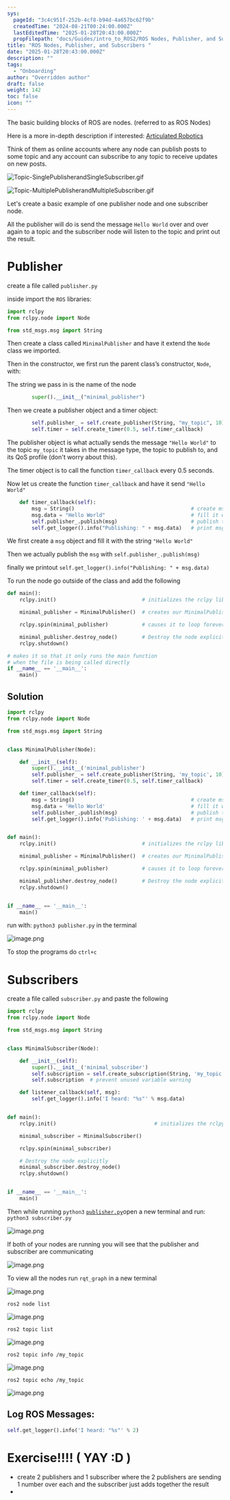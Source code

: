 ```yaml
---
sys:
  pageId: "3c4c951f-252b-4cf8-b94d-4a657bc62f9b"
  createdTime: "2024-08-21T00:24:00.000Z"
  lastEditedTime: "2025-01-28T20:43:00.000Z"
  propFilepath: "docs/Guides/intro_to_ROS2/ROS Nodes, Publisher, and Subscribers .md"
title: "ROS Nodes, Publisher, and Subscribers "
date: "2025-01-28T20:43:00.000Z"
description: ""
tags:
  - "Onboarding"
author: "Overridden author"
draft: false
weight: 142
toc: false
icon: ""
---
```


The basic building blocks of ROS are nodes. (referred to as ROS Nodes)

Here is a more in-depth description if interested: [Articulated Robotics](https://articulatedrobotics.xyz/tutorials/ready-for-ros/ros-overview#2-nodes)

Think of them as online accounts where any node can publish posts to some topic and any account can subscribe to any topic to receive updates on new posts.

![Topic-SinglePublisherandSingleSubscriber.gif](https://docs.ros.org/en/humble/_images/Topic-SinglePublisherandSingleSubscriber.gif)

![Topic-MultiplePublisherandMultipleSubscriber.gif](https://docs.ros.org/en/humble/_images/Topic-MultiplePublisherandMultipleSubscriber.gif)

Let's create a basic example of one publisher node and one subscriber node.

All the publisher will do is send the message `Hello World` over and over again to a topic and the subscriber node will listen to the topic and print out the result.

# Publisher

create a file called `publisher.py` 

inside import the `ROS` libraries:

```python
import rclpy
from rclpy.node import Node

from std_msgs.msg import String
```

Then create a class called `MinimalPublisher` and have it extend the `Node` class we imported.

Then in the constructor, we first run the parent class’s constructor, `Node`, with:

The string we pass in is the name of the node

```python
        super().__init__("minimal_publisher")
```

Then we create a publisher object and a timer object:

```python
        self.publisher_ = self.create_publisher(String, "my_topic", 10)
        self.timer = self.create_timer(0.5, self.timer_callback)
```

The publisher object is what actually sends the message `"Hello World"` to the topic `my_topic` it takes in the message type, the topic to publish to, and its QoS profile (don't worry about this).

The timer object is to call the function `timer_callback` every 0.5 seconds.

Now let us create the function `timer_callback` and have it send `"Hello World"`

```python
    def timer_callback(self):
        msg = String()                                      # create msg object
        msg.data = "Hello World"                            # fill it with data
        self.publisher_.publish(msg)                        # publish the message
        self.get_logger().info("Publishing: " + msg.data)   # print msg
```

We first create a `msg` object and fill it with the string `"Hello World"`

Then we actually publish the `msg` with `self.publisher_.publish(msg)`

finally we printout `self.get_logger().info("Publishing: " + msg.data)`

To run the node go outside of the class and add the following

```python
def main():
    rclpy.init()                            # initializes the rclpy library

    minimal_publisher = MinimalPublisher()  # creates our MinimalPublisher object

    rclpy.spin(minimal_publisher)           # causes it to loop forever

    minimal_publisher.destroy_node()        # Destroy the node explicitly
    rclpy.shutdown()

# makes it so that it only runs the main function
# when the file is being called directly
if __name__ == '__main__': 
    main()
```

## Solution

```python
import rclpy
from rclpy.node import Node

from std_msgs.msg import String


class MinimalPublisher(Node):

    def __init__(self):
        super().__init__('minimal_publisher')
        self.publisher_ = self.create_publisher(String, 'my_topic', 10)
        self.timer = self.create_timer(0.5, self.timer_callback)

    def timer_callback(self):
        msg = String()                                      # create msg object
        msg.data = 'Hello World'                            # fill it with data
        self.publisher_.publish(msg)                        # publish the message
        self.get_logger().info('Publishing: ' + msg.data)   # print msg


def main():
    rclpy.init()                            # initializes the rclpy library

    minimal_publisher = MinimalPublisher()  # creates our MinimalPublisher object

    rclpy.spin(minimal_publisher)           # causes it to loop forever

    minimal_publisher.destroy_node()        # Destroy the node explicitly
    rclpy.shutdown()


if __name__ == '__main__':
    main()
```

run with: `python3 publisher.py` in the terminal

![image.png](https://prod-files-secure.s3.us-west-2.amazonaws.com/d518164a-d88e-44d1-a4ee-3adb3bd8bce0/9214accb-ad5b-44f1-a31c-b3167c59138b/image.png?X-Amz-Algorithm=AWS4-HMAC-SHA256&X-Amz-Content-Sha256=UNSIGNED-PAYLOAD&X-Amz-Credential=ASIAZI2LB466WV6JIXXZ%2F20250605%2Fus-west-2%2Fs3%2Faws4_request&X-Amz-Date=20250605T230940Z&X-Amz-Expires=3600&X-Amz-Security-Token=IQoJb3JpZ2luX2VjEHMaCXVzLXdlc3QtMiJHMEUCIBF6jwiQkF5BmU%2BppQTlQk2vQxb3lH4tFLbUMWpdZjgGAiEAsO1SkDFvYYsEoAtVeV8vI4qbTgilNN%2F75jXLkocWGG4q%2FwMITBAAGgw2Mzc0MjMxODM4MDUiDENwiIg9lKijPAYy%2BSrcA%2FzfCKMV8LuMh1TWR3ZfsRzb34kIR%2F%2B3%2BTKPsSVXrJZt1C6w6qWB2HmhDQN8hOMxlzlagP%2FqC9PoxMaSSy6k6gIowoEGvM%2B%2FRFQ7dnrfRqjYldlFhgovUbxP%2BCJ9k7nBT40h6dyzAYM6TDAmlTjgBUjfmFVberALvj30aX%2By%2BPVjnkDEGiTreQ1tZfMljxM1eoZ%2BvaVrL%2BxJuqb3ju3LQ4zNdp5v1Ev77FGIBGpp3b9nZpO7euuwnLPhMd6bXHd6b%2F6SqkloMsO4jz70CLqAarur%2FH2iP3uWFbMlfh66yD9t7EPrI1Q9QLp6ERMKxhPr0MA1G0eiPnhLCmSFxqOn7e08n28DhqeGc3o7%2BfYsBAuij2FRrIRvXOkQMkrxjWhvfdmFuw2GsQM3KBb9zBqYNimDrL4Y%2FSCOlH35X3JyqZ%2B%2Bjdi18QBZiRzj3y3WDyFWfCugjN9HCqdcYrqDfcO4e5ikObnCW9EoIgViQFk4QfWfvjUWnCOvSO7tqzwQCS2hJarzcdEoAH6RAqSJrrBQhWhNV%2FxEBQawxhyfXYxDAx%2FNS7szT7XgBgJc4XjlF1ugf71Os0ZhM%2B4Wckk4hANUWBQCM6HJYONeCSil3FadT5OHn4jW2%2BN%2BAPH%2BT6eDMOTYh8IGOqUBRxReS6GLBiI4VxEv4zZvl9xFVP4FHYyIikjoFfaXdPygPaw2k5Ce84IXxURsVdvfhRcjU%2Ff1rLYZseGPmbf%2Bf%2FDYcOTRiuvWAcLcte7Ok31tnzA0neftFoKausngstdjqH1HtN2jxBgWjlbD8aPLlxBiUK3QvHlNGnGLKsEMcIDGyetuqjd%2FItL%2BIEKyEo43oI9BdDpPQ5ur0IfLCz6XzFSksbI3&X-Amz-Signature=dcb45dde325f54ccf5e81893bd4d3578bd7ec4e961490ce51739c3eadca93b98&X-Amz-SignedHeaders=host&x-id=GetObject)

To stop the programs do `ctrl+c`

# Subscribers

create a file called `subscriber.py` and paste the following

```python
import rclpy
from rclpy.node import Node

from std_msgs.msg import String


class MinimalSubscriber(Node):

    def __init__(self):
        super().__init__('minimal_subscriber')
        self.subscription = self.create_subscription(String, 'my_topic', self.listener_callback, 10)
        self.subscription  # prevent unused variable warning

    def listener_callback(self, msg):
        self.get_logger().info('I heard: "%s"' % msg.data)


def main():
    rclpy.init()                                # initializes the rclpy library

    minimal_subscriber = MinimalSubscriber()

    rclpy.spin(minimal_subscriber)

    # Destroy the node explicitly
    minimal_subscriber.destroy_node()
    rclpy.shutdown()


if __name__ == '__main__':
    main()
```

Then while running `python3` [`publisher.py`](http://publisher.py/)open a new terminal and run: `python3 subscriber.py` 

![image.png](https://prod-files-secure.s3.us-west-2.amazonaws.com/d518164a-d88e-44d1-a4ee-3adb3bd8bce0/611fccf2-c738-4dbd-94e9-98f209092866/image.png?X-Amz-Algorithm=AWS4-HMAC-SHA256&X-Amz-Content-Sha256=UNSIGNED-PAYLOAD&X-Amz-Credential=ASIAZI2LB466WV6JIXXZ%2F20250605%2Fus-west-2%2Fs3%2Faws4_request&X-Amz-Date=20250605T230940Z&X-Amz-Expires=3600&X-Amz-Security-Token=IQoJb3JpZ2luX2VjEHMaCXVzLXdlc3QtMiJHMEUCIBF6jwiQkF5BmU%2BppQTlQk2vQxb3lH4tFLbUMWpdZjgGAiEAsO1SkDFvYYsEoAtVeV8vI4qbTgilNN%2F75jXLkocWGG4q%2FwMITBAAGgw2Mzc0MjMxODM4MDUiDENwiIg9lKijPAYy%2BSrcA%2FzfCKMV8LuMh1TWR3ZfsRzb34kIR%2F%2B3%2BTKPsSVXrJZt1C6w6qWB2HmhDQN8hOMxlzlagP%2FqC9PoxMaSSy6k6gIowoEGvM%2B%2FRFQ7dnrfRqjYldlFhgovUbxP%2BCJ9k7nBT40h6dyzAYM6TDAmlTjgBUjfmFVberALvj30aX%2By%2BPVjnkDEGiTreQ1tZfMljxM1eoZ%2BvaVrL%2BxJuqb3ju3LQ4zNdp5v1Ev77FGIBGpp3b9nZpO7euuwnLPhMd6bXHd6b%2F6SqkloMsO4jz70CLqAarur%2FH2iP3uWFbMlfh66yD9t7EPrI1Q9QLp6ERMKxhPr0MA1G0eiPnhLCmSFxqOn7e08n28DhqeGc3o7%2BfYsBAuij2FRrIRvXOkQMkrxjWhvfdmFuw2GsQM3KBb9zBqYNimDrL4Y%2FSCOlH35X3JyqZ%2B%2Bjdi18QBZiRzj3y3WDyFWfCugjN9HCqdcYrqDfcO4e5ikObnCW9EoIgViQFk4QfWfvjUWnCOvSO7tqzwQCS2hJarzcdEoAH6RAqSJrrBQhWhNV%2FxEBQawxhyfXYxDAx%2FNS7szT7XgBgJc4XjlF1ugf71Os0ZhM%2B4Wckk4hANUWBQCM6HJYONeCSil3FadT5OHn4jW2%2BN%2BAPH%2BT6eDMOTYh8IGOqUBRxReS6GLBiI4VxEv4zZvl9xFVP4FHYyIikjoFfaXdPygPaw2k5Ce84IXxURsVdvfhRcjU%2Ff1rLYZseGPmbf%2Bf%2FDYcOTRiuvWAcLcte7Ok31tnzA0neftFoKausngstdjqH1HtN2jxBgWjlbD8aPLlxBiUK3QvHlNGnGLKsEMcIDGyetuqjd%2FItL%2BIEKyEo43oI9BdDpPQ5ur0IfLCz6XzFSksbI3&X-Amz-Signature=16927c685d9954f9efcb6de81bb32cb43ecb62f647f65db42fb61d783c24b427&X-Amz-SignedHeaders=host&x-id=GetObject)

If both of your nodes are running you will see that the publisher and subscriber are communicating

![image.png](https://prod-files-secure.s3.us-west-2.amazonaws.com/d518164a-d88e-44d1-a4ee-3adb3bd8bce0/eea428b5-1cf0-43bb-a30b-81cbaf6c5c78/image.png?X-Amz-Algorithm=AWS4-HMAC-SHA256&X-Amz-Content-Sha256=UNSIGNED-PAYLOAD&X-Amz-Credential=ASIAZI2LB466WV6JIXXZ%2F20250605%2Fus-west-2%2Fs3%2Faws4_request&X-Amz-Date=20250605T230940Z&X-Amz-Expires=3600&X-Amz-Security-Token=IQoJb3JpZ2luX2VjEHMaCXVzLXdlc3QtMiJHMEUCIBF6jwiQkF5BmU%2BppQTlQk2vQxb3lH4tFLbUMWpdZjgGAiEAsO1SkDFvYYsEoAtVeV8vI4qbTgilNN%2F75jXLkocWGG4q%2FwMITBAAGgw2Mzc0MjMxODM4MDUiDENwiIg9lKijPAYy%2BSrcA%2FzfCKMV8LuMh1TWR3ZfsRzb34kIR%2F%2B3%2BTKPsSVXrJZt1C6w6qWB2HmhDQN8hOMxlzlagP%2FqC9PoxMaSSy6k6gIowoEGvM%2B%2FRFQ7dnrfRqjYldlFhgovUbxP%2BCJ9k7nBT40h6dyzAYM6TDAmlTjgBUjfmFVberALvj30aX%2By%2BPVjnkDEGiTreQ1tZfMljxM1eoZ%2BvaVrL%2BxJuqb3ju3LQ4zNdp5v1Ev77FGIBGpp3b9nZpO7euuwnLPhMd6bXHd6b%2F6SqkloMsO4jz70CLqAarur%2FH2iP3uWFbMlfh66yD9t7EPrI1Q9QLp6ERMKxhPr0MA1G0eiPnhLCmSFxqOn7e08n28DhqeGc3o7%2BfYsBAuij2FRrIRvXOkQMkrxjWhvfdmFuw2GsQM3KBb9zBqYNimDrL4Y%2FSCOlH35X3JyqZ%2B%2Bjdi18QBZiRzj3y3WDyFWfCugjN9HCqdcYrqDfcO4e5ikObnCW9EoIgViQFk4QfWfvjUWnCOvSO7tqzwQCS2hJarzcdEoAH6RAqSJrrBQhWhNV%2FxEBQawxhyfXYxDAx%2FNS7szT7XgBgJc4XjlF1ugf71Os0ZhM%2B4Wckk4hANUWBQCM6HJYONeCSil3FadT5OHn4jW2%2BN%2BAPH%2BT6eDMOTYh8IGOqUBRxReS6GLBiI4VxEv4zZvl9xFVP4FHYyIikjoFfaXdPygPaw2k5Ce84IXxURsVdvfhRcjU%2Ff1rLYZseGPmbf%2Bf%2FDYcOTRiuvWAcLcte7Ok31tnzA0neftFoKausngstdjqH1HtN2jxBgWjlbD8aPLlxBiUK3QvHlNGnGLKsEMcIDGyetuqjd%2FItL%2BIEKyEo43oI9BdDpPQ5ur0IfLCz6XzFSksbI3&X-Amz-Signature=300b2c5da0775dd896623e4d765df6da9389fbf8dfeec8c7bc05eabde5e6bcf1&X-Amz-SignedHeaders=host&x-id=GetObject)

To view all the nodes run `rqt_graph` in a new terminal

![image.png](https://prod-files-secure.s3.us-west-2.amazonaws.com/d518164a-d88e-44d1-a4ee-3adb3bd8bce0/1d98e964-4318-4d62-b5c4-8c8f78368598/image.png?X-Amz-Algorithm=AWS4-HMAC-SHA256&X-Amz-Content-Sha256=UNSIGNED-PAYLOAD&X-Amz-Credential=ASIAZI2LB466WV6JIXXZ%2F20250605%2Fus-west-2%2Fs3%2Faws4_request&X-Amz-Date=20250605T230940Z&X-Amz-Expires=3600&X-Amz-Security-Token=IQoJb3JpZ2luX2VjEHMaCXVzLXdlc3QtMiJHMEUCIBF6jwiQkF5BmU%2BppQTlQk2vQxb3lH4tFLbUMWpdZjgGAiEAsO1SkDFvYYsEoAtVeV8vI4qbTgilNN%2F75jXLkocWGG4q%2FwMITBAAGgw2Mzc0MjMxODM4MDUiDENwiIg9lKijPAYy%2BSrcA%2FzfCKMV8LuMh1TWR3ZfsRzb34kIR%2F%2B3%2BTKPsSVXrJZt1C6w6qWB2HmhDQN8hOMxlzlagP%2FqC9PoxMaSSy6k6gIowoEGvM%2B%2FRFQ7dnrfRqjYldlFhgovUbxP%2BCJ9k7nBT40h6dyzAYM6TDAmlTjgBUjfmFVberALvj30aX%2By%2BPVjnkDEGiTreQ1tZfMljxM1eoZ%2BvaVrL%2BxJuqb3ju3LQ4zNdp5v1Ev77FGIBGpp3b9nZpO7euuwnLPhMd6bXHd6b%2F6SqkloMsO4jz70CLqAarur%2FH2iP3uWFbMlfh66yD9t7EPrI1Q9QLp6ERMKxhPr0MA1G0eiPnhLCmSFxqOn7e08n28DhqeGc3o7%2BfYsBAuij2FRrIRvXOkQMkrxjWhvfdmFuw2GsQM3KBb9zBqYNimDrL4Y%2FSCOlH35X3JyqZ%2B%2Bjdi18QBZiRzj3y3WDyFWfCugjN9HCqdcYrqDfcO4e5ikObnCW9EoIgViQFk4QfWfvjUWnCOvSO7tqzwQCS2hJarzcdEoAH6RAqSJrrBQhWhNV%2FxEBQawxhyfXYxDAx%2FNS7szT7XgBgJc4XjlF1ugf71Os0ZhM%2B4Wckk4hANUWBQCM6HJYONeCSil3FadT5OHn4jW2%2BN%2BAPH%2BT6eDMOTYh8IGOqUBRxReS6GLBiI4VxEv4zZvl9xFVP4FHYyIikjoFfaXdPygPaw2k5Ce84IXxURsVdvfhRcjU%2Ff1rLYZseGPmbf%2Bf%2FDYcOTRiuvWAcLcte7Ok31tnzA0neftFoKausngstdjqH1HtN2jxBgWjlbD8aPLlxBiUK3QvHlNGnGLKsEMcIDGyetuqjd%2FItL%2BIEKyEo43oI9BdDpPQ5ur0IfLCz6XzFSksbI3&X-Amz-Signature=30ef4d6bb1781545afb3fe89b25009c73b5eccbcfcc17c7457dde57584ea686b&X-Amz-SignedHeaders=host&x-id=GetObject)

`ros2 node list`

![image.png](https://prod-files-secure.s3.us-west-2.amazonaws.com/d518164a-d88e-44d1-a4ee-3adb3bd8bce0/680ac8cf-e6d9-4164-9ece-5b9a6fccffee/image.png?X-Amz-Algorithm=AWS4-HMAC-SHA256&X-Amz-Content-Sha256=UNSIGNED-PAYLOAD&X-Amz-Credential=ASIAZI2LB466WV6JIXXZ%2F20250605%2Fus-west-2%2Fs3%2Faws4_request&X-Amz-Date=20250605T230940Z&X-Amz-Expires=3600&X-Amz-Security-Token=IQoJb3JpZ2luX2VjEHMaCXVzLXdlc3QtMiJHMEUCIBF6jwiQkF5BmU%2BppQTlQk2vQxb3lH4tFLbUMWpdZjgGAiEAsO1SkDFvYYsEoAtVeV8vI4qbTgilNN%2F75jXLkocWGG4q%2FwMITBAAGgw2Mzc0MjMxODM4MDUiDENwiIg9lKijPAYy%2BSrcA%2FzfCKMV8LuMh1TWR3ZfsRzb34kIR%2F%2B3%2BTKPsSVXrJZt1C6w6qWB2HmhDQN8hOMxlzlagP%2FqC9PoxMaSSy6k6gIowoEGvM%2B%2FRFQ7dnrfRqjYldlFhgovUbxP%2BCJ9k7nBT40h6dyzAYM6TDAmlTjgBUjfmFVberALvj30aX%2By%2BPVjnkDEGiTreQ1tZfMljxM1eoZ%2BvaVrL%2BxJuqb3ju3LQ4zNdp5v1Ev77FGIBGpp3b9nZpO7euuwnLPhMd6bXHd6b%2F6SqkloMsO4jz70CLqAarur%2FH2iP3uWFbMlfh66yD9t7EPrI1Q9QLp6ERMKxhPr0MA1G0eiPnhLCmSFxqOn7e08n28DhqeGc3o7%2BfYsBAuij2FRrIRvXOkQMkrxjWhvfdmFuw2GsQM3KBb9zBqYNimDrL4Y%2FSCOlH35X3JyqZ%2B%2Bjdi18QBZiRzj3y3WDyFWfCugjN9HCqdcYrqDfcO4e5ikObnCW9EoIgViQFk4QfWfvjUWnCOvSO7tqzwQCS2hJarzcdEoAH6RAqSJrrBQhWhNV%2FxEBQawxhyfXYxDAx%2FNS7szT7XgBgJc4XjlF1ugf71Os0ZhM%2B4Wckk4hANUWBQCM6HJYONeCSil3FadT5OHn4jW2%2BN%2BAPH%2BT6eDMOTYh8IGOqUBRxReS6GLBiI4VxEv4zZvl9xFVP4FHYyIikjoFfaXdPygPaw2k5Ce84IXxURsVdvfhRcjU%2Ff1rLYZseGPmbf%2Bf%2FDYcOTRiuvWAcLcte7Ok31tnzA0neftFoKausngstdjqH1HtN2jxBgWjlbD8aPLlxBiUK3QvHlNGnGLKsEMcIDGyetuqjd%2FItL%2BIEKyEo43oI9BdDpPQ5ur0IfLCz6XzFSksbI3&X-Amz-Signature=3045ceffc96717e1f94f191985e7d3e8892ef6b21228adc2f42019de41732a3b&X-Amz-SignedHeaders=host&x-id=GetObject)

`ros2 topic list`

![image.png](https://prod-files-secure.s3.us-west-2.amazonaws.com/d518164a-d88e-44d1-a4ee-3adb3bd8bce0/eee2ebe1-27ef-4a4a-96fb-2ca54126fb29/image.png?X-Amz-Algorithm=AWS4-HMAC-SHA256&X-Amz-Content-Sha256=UNSIGNED-PAYLOAD&X-Amz-Credential=ASIAZI2LB466WV6JIXXZ%2F20250605%2Fus-west-2%2Fs3%2Faws4_request&X-Amz-Date=20250605T230940Z&X-Amz-Expires=3600&X-Amz-Security-Token=IQoJb3JpZ2luX2VjEHMaCXVzLXdlc3QtMiJHMEUCIBF6jwiQkF5BmU%2BppQTlQk2vQxb3lH4tFLbUMWpdZjgGAiEAsO1SkDFvYYsEoAtVeV8vI4qbTgilNN%2F75jXLkocWGG4q%2FwMITBAAGgw2Mzc0MjMxODM4MDUiDENwiIg9lKijPAYy%2BSrcA%2FzfCKMV8LuMh1TWR3ZfsRzb34kIR%2F%2B3%2BTKPsSVXrJZt1C6w6qWB2HmhDQN8hOMxlzlagP%2FqC9PoxMaSSy6k6gIowoEGvM%2B%2FRFQ7dnrfRqjYldlFhgovUbxP%2BCJ9k7nBT40h6dyzAYM6TDAmlTjgBUjfmFVberALvj30aX%2By%2BPVjnkDEGiTreQ1tZfMljxM1eoZ%2BvaVrL%2BxJuqb3ju3LQ4zNdp5v1Ev77FGIBGpp3b9nZpO7euuwnLPhMd6bXHd6b%2F6SqkloMsO4jz70CLqAarur%2FH2iP3uWFbMlfh66yD9t7EPrI1Q9QLp6ERMKxhPr0MA1G0eiPnhLCmSFxqOn7e08n28DhqeGc3o7%2BfYsBAuij2FRrIRvXOkQMkrxjWhvfdmFuw2GsQM3KBb9zBqYNimDrL4Y%2FSCOlH35X3JyqZ%2B%2Bjdi18QBZiRzj3y3WDyFWfCugjN9HCqdcYrqDfcO4e5ikObnCW9EoIgViQFk4QfWfvjUWnCOvSO7tqzwQCS2hJarzcdEoAH6RAqSJrrBQhWhNV%2FxEBQawxhyfXYxDAx%2FNS7szT7XgBgJc4XjlF1ugf71Os0ZhM%2B4Wckk4hANUWBQCM6HJYONeCSil3FadT5OHn4jW2%2BN%2BAPH%2BT6eDMOTYh8IGOqUBRxReS6GLBiI4VxEv4zZvl9xFVP4FHYyIikjoFfaXdPygPaw2k5Ce84IXxURsVdvfhRcjU%2Ff1rLYZseGPmbf%2Bf%2FDYcOTRiuvWAcLcte7Ok31tnzA0neftFoKausngstdjqH1HtN2jxBgWjlbD8aPLlxBiUK3QvHlNGnGLKsEMcIDGyetuqjd%2FItL%2BIEKyEo43oI9BdDpPQ5ur0IfLCz6XzFSksbI3&X-Amz-Signature=1c40e1acaed5981aae9a7888fe8e50890b4911cc5a3e190aa1b6e50c18e2154f&X-Amz-SignedHeaders=host&x-id=GetObject)

`ros2 topic info /my_topic`

![image.png](https://prod-files-secure.s3.us-west-2.amazonaws.com/d518164a-d88e-44d1-a4ee-3adb3bd8bce0/6288ef12-cb9e-406f-b9eb-65feed3a9011/image.png?X-Amz-Algorithm=AWS4-HMAC-SHA256&X-Amz-Content-Sha256=UNSIGNED-PAYLOAD&X-Amz-Credential=ASIAZI2LB466WV6JIXXZ%2F20250605%2Fus-west-2%2Fs3%2Faws4_request&X-Amz-Date=20250605T230940Z&X-Amz-Expires=3600&X-Amz-Security-Token=IQoJb3JpZ2luX2VjEHMaCXVzLXdlc3QtMiJHMEUCIBF6jwiQkF5BmU%2BppQTlQk2vQxb3lH4tFLbUMWpdZjgGAiEAsO1SkDFvYYsEoAtVeV8vI4qbTgilNN%2F75jXLkocWGG4q%2FwMITBAAGgw2Mzc0MjMxODM4MDUiDENwiIg9lKijPAYy%2BSrcA%2FzfCKMV8LuMh1TWR3ZfsRzb34kIR%2F%2B3%2BTKPsSVXrJZt1C6w6qWB2HmhDQN8hOMxlzlagP%2FqC9PoxMaSSy6k6gIowoEGvM%2B%2FRFQ7dnrfRqjYldlFhgovUbxP%2BCJ9k7nBT40h6dyzAYM6TDAmlTjgBUjfmFVberALvj30aX%2By%2BPVjnkDEGiTreQ1tZfMljxM1eoZ%2BvaVrL%2BxJuqb3ju3LQ4zNdp5v1Ev77FGIBGpp3b9nZpO7euuwnLPhMd6bXHd6b%2F6SqkloMsO4jz70CLqAarur%2FH2iP3uWFbMlfh66yD9t7EPrI1Q9QLp6ERMKxhPr0MA1G0eiPnhLCmSFxqOn7e08n28DhqeGc3o7%2BfYsBAuij2FRrIRvXOkQMkrxjWhvfdmFuw2GsQM3KBb9zBqYNimDrL4Y%2FSCOlH35X3JyqZ%2B%2Bjdi18QBZiRzj3y3WDyFWfCugjN9HCqdcYrqDfcO4e5ikObnCW9EoIgViQFk4QfWfvjUWnCOvSO7tqzwQCS2hJarzcdEoAH6RAqSJrrBQhWhNV%2FxEBQawxhyfXYxDAx%2FNS7szT7XgBgJc4XjlF1ugf71Os0ZhM%2B4Wckk4hANUWBQCM6HJYONeCSil3FadT5OHn4jW2%2BN%2BAPH%2BT6eDMOTYh8IGOqUBRxReS6GLBiI4VxEv4zZvl9xFVP4FHYyIikjoFfaXdPygPaw2k5Ce84IXxURsVdvfhRcjU%2Ff1rLYZseGPmbf%2Bf%2FDYcOTRiuvWAcLcte7Ok31tnzA0neftFoKausngstdjqH1HtN2jxBgWjlbD8aPLlxBiUK3QvHlNGnGLKsEMcIDGyetuqjd%2FItL%2BIEKyEo43oI9BdDpPQ5ur0IfLCz6XzFSksbI3&X-Amz-Signature=dc331d925689970c929358cd1520dc3b635c7106193d75bcaee38724c12cc866&X-Amz-SignedHeaders=host&x-id=GetObject)

`ros2 topic echo /my_topic`

![image.png](https://prod-files-secure.s3.us-west-2.amazonaws.com/d518164a-d88e-44d1-a4ee-3adb3bd8bce0/0a6fcb4d-422d-4a6c-a803-749ef4adf2c6/image.png?X-Amz-Algorithm=AWS4-HMAC-SHA256&X-Amz-Content-Sha256=UNSIGNED-PAYLOAD&X-Amz-Credential=ASIAZI2LB466WV6JIXXZ%2F20250605%2Fus-west-2%2Fs3%2Faws4_request&X-Amz-Date=20250605T230940Z&X-Amz-Expires=3600&X-Amz-Security-Token=IQoJb3JpZ2luX2VjEHMaCXVzLXdlc3QtMiJHMEUCIBF6jwiQkF5BmU%2BppQTlQk2vQxb3lH4tFLbUMWpdZjgGAiEAsO1SkDFvYYsEoAtVeV8vI4qbTgilNN%2F75jXLkocWGG4q%2FwMITBAAGgw2Mzc0MjMxODM4MDUiDENwiIg9lKijPAYy%2BSrcA%2FzfCKMV8LuMh1TWR3ZfsRzb34kIR%2F%2B3%2BTKPsSVXrJZt1C6w6qWB2HmhDQN8hOMxlzlagP%2FqC9PoxMaSSy6k6gIowoEGvM%2B%2FRFQ7dnrfRqjYldlFhgovUbxP%2BCJ9k7nBT40h6dyzAYM6TDAmlTjgBUjfmFVberALvj30aX%2By%2BPVjnkDEGiTreQ1tZfMljxM1eoZ%2BvaVrL%2BxJuqb3ju3LQ4zNdp5v1Ev77FGIBGpp3b9nZpO7euuwnLPhMd6bXHd6b%2F6SqkloMsO4jz70CLqAarur%2FH2iP3uWFbMlfh66yD9t7EPrI1Q9QLp6ERMKxhPr0MA1G0eiPnhLCmSFxqOn7e08n28DhqeGc3o7%2BfYsBAuij2FRrIRvXOkQMkrxjWhvfdmFuw2GsQM3KBb9zBqYNimDrL4Y%2FSCOlH35X3JyqZ%2B%2Bjdi18QBZiRzj3y3WDyFWfCugjN9HCqdcYrqDfcO4e5ikObnCW9EoIgViQFk4QfWfvjUWnCOvSO7tqzwQCS2hJarzcdEoAH6RAqSJrrBQhWhNV%2FxEBQawxhyfXYxDAx%2FNS7szT7XgBgJc4XjlF1ugf71Os0ZhM%2B4Wckk4hANUWBQCM6HJYONeCSil3FadT5OHn4jW2%2BN%2BAPH%2BT6eDMOTYh8IGOqUBRxReS6GLBiI4VxEv4zZvl9xFVP4FHYyIikjoFfaXdPygPaw2k5Ce84IXxURsVdvfhRcjU%2Ff1rLYZseGPmbf%2Bf%2FDYcOTRiuvWAcLcte7Ok31tnzA0neftFoKausngstdjqH1HtN2jxBgWjlbD8aPLlxBiUK3QvHlNGnGLKsEMcIDGyetuqjd%2FItL%2BIEKyEo43oI9BdDpPQ5ur0IfLCz6XzFSksbI3&X-Amz-Signature=3f1771d03745a7bc7b8852c5b0b52b36521bfcec1ad68fcd7c1e58970b836604&X-Amz-SignedHeaders=host&x-id=GetObject)

## Log ROS Messages:

```python
self.get_logger().info('I heard: "%s"' % 2)
```

# Exercise!!!! ( YAY :D )

- create 2 publishers and 1 subscriber where the 2 publishers are sending 1 number over each and the subscriber just adds together the result
- 
